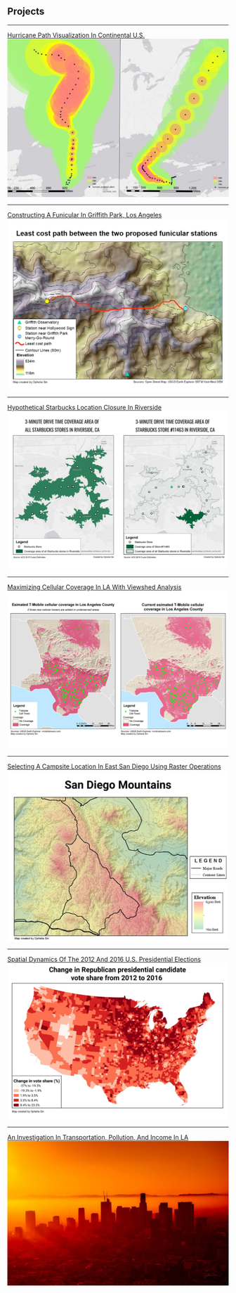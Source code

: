 ## Projects

---

[Hurricane Path Visualization In Continental U.S.](/projects/hurricane-project)
<img src="images/project-cover/hurricane-cover.png?raw=true"/>

---
[Constructing A Funicular In Griffith Park, Los Angeles](/projects/least-cost-path-project)
<img src="images/project-cover/least-cost-path-cover.jpg?raw=true"/>

---
[Hypothetical Starbucks Location Closure In Riverside](/projects/starbucks-project)
<img src="images/project-cover/starbucks-cover.png?raw=true"/>

---
[Maximizing Cellular Coverage In LA With Viewshed Analysis](/projects/viewshed-project)
<img src="images/project-cover/viewshed-cover.png?raw=true"/>

---
[Selecting A Campsite Location In East San Diego Using Raster Operations](/projects/raster-operations-project)
<img src="images/project-cover/raster-operations-cover.jpg?raw=true"/>

---
[Spatial Dynamics Of The 2012 And 2016 U.S. Presidential Elections](/projects/spatial-dynamics-project)
<img src="images/project-cover/spatial-dynamics-cover.jpg?raw=true"/>

---
[An Investigation In Transportation, Pollution, And Income In LA](/projects/los-angeles-project)
<img src="images/project-cover/los-angeles-cover.jpg?raw=true"/>
